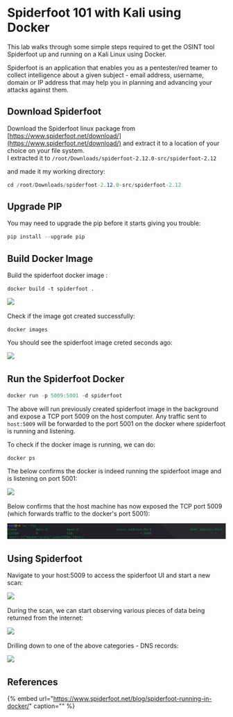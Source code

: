 # Spiderfoot 101 with Kali using Docker

This lab walks through some simple steps required to get the OSINT tool Spiderfoot up and running on a Kali Linux using Docker.

Spiderfoot is an application that enables you as a pentester/red teamer to collect intelligence about a given subject - email address, username, domain or IP address that may help you in planning and advancing your attacks against them.

## Download Spiderfoot

Download the Spiderfoot linux package from [https://www.spiderfoot.net/download/](https://www.spiderfoot.net/download/) and extract it to a location of your choice on your file system.  
I extracted it to `/root/Downloads/spiderfoot-2.12.0-src/spiderfoot-2.12`

and made it my working directory:

```csharp
cd /root/Downloads/spiderfoot-2.12.0-src/spiderfoot-2.12
```

## Upgrade PIP

You may need to upgrade the pip before it starts giving you trouble:

```csharp
pip install --upgrade pip
```

## Build Docker Image

Build the spiderfoot docker image :

```text
docker build -t spiderfoot .
```

![](../../.gitbook/assets/screenshot-from-2018-12-17-13-13-33.png)

Check if the image got created successfully:

```text
docker images
```

You should see the spiderfoot image creted seconds ago:

![](../../.gitbook/assets/screenshot-from-2018-12-17-13-00-55.png)

## Run the Spiderfoot Docker

```csharp
docker run -p 5009:5001 -d spiderfoot
```

The above will run previously created spiderfoot image in the background and expose a TCP port 5009 on the host computer. Any traffic sent to `host:5009` will be forwarded to the port 5001 on the docker where spiderfoot is running and listening.

To check if the docker image is running, we can do:

```text
docker ps
```

The below confirms the docker is indeed running the spiderfoot image and is listening on port 5001:

![](../../.gitbook/assets/screenshot-from-2018-12-17-13-20-22.png)

Below confirms that the host machine has now exposed the TCP port 5009 \(which forwards traffic to the docker's port 5001\):

![](../../.gitbook/assets/screenshot-from-2018-12-17-13-02-03-1%20%281%29.png)

## Using Spiderfoot

Navigate to your host:5009 to access the spiderfoot UI and start a new scan:

![](../../.gitbook/assets/screenshot-from-2018-12-17-12-57-59.png)

During the scan, we can start observing various pieces of data being returned from the internet:

![](../../.gitbook/assets/screenshot-from-2018-12-17-12-58-32.png)

Drilling down to one of the above categories - DNS records:

![](../../.gitbook/assets/screenshot-from-2018-12-17-12-58-45.png)

## References

{% embed url="https://www.spiderfoot.net/blog/spiderfoot-running-in-docker/" caption="" %}

